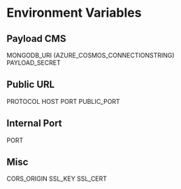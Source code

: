 # Environment Variables

## Payload CMS

MONGODB_URI (AZURE_COSMOS_CONNECTIONSTRING)
PAYLOAD_SECRET

## Public URL

PROTOCOL
HOST
PORT
PUBLIC_PORT

## Internal Port

PORT

## Misc

CORS_ORIGIN
SSL_KEY
SSL_CERT
